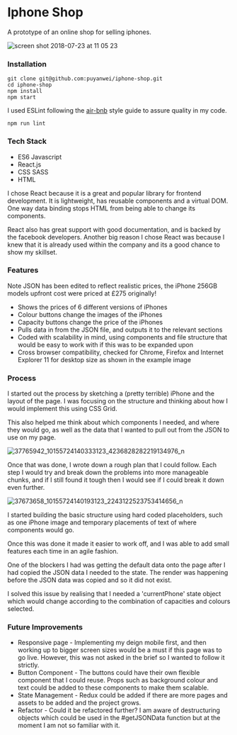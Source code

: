 # Iphone Shop

A prototype of an online shop for selling iphones.

![screen shot 2018-07-23 at 11 05 23](https://user-images.githubusercontent.com/14803518/43082259-8c7b2196-8e8b-11e8-8d58-88e2ced04a68.png)

### Installation

```
git clone git@github.com:puyanwei/iphone-shop.git
cd iphone-shop
npm install
npm start
```

I used ESLint following the [air-bnb](https://github.com/airbnb/javascript) style guide to assure quality in my code.

`npm run lint`

### Tech Stack

-   ES6 Javascript
-   React.js
-   CSS SASS
-   HTML

I chose React because it is a great and popular library for frontend development. It is lightweight, has reusable components and a virtual DOM.
One way data binding stops HTML from being able to change its components.

React also has great support with good documentation, and is backed by the facebook developers. Another big reason I chose React was because I knew that it is already used within the company and its a good chance to show my skillset.

### Features

Note JSON has been edited to reflect realistic prices, the iPhone 256GB models upfront cost were priced at £275 originally!

-   Shows the prices of 6 different versions of iPhones
-   Colour buttons change the images of the iPhones
-   Capacity buttons change the price of the iPhones
-   Pulls data in from the JSON file, and outputs it to the relevant sections
-   Coded with scalability in mind, using components and file structure that would be easy to work with if this was to be expanded upon
-   Cross browser compatibility, checked for Chrome, Firefox and Internet Explorer 11 for desktop size as shown in the example image

### Process

I started out the process by sketching a (pretty terrible) iPhone and the layout of the page. I was focusing on the structure and thinking about how I would implement this using CSS Grid.

This also helped me think about which components I needed, and where they would go, as well as the data that I wanted to pull out from the JSON to use on my page.

![37765942_10155724140333123_4236828282219134976_n](https://user-images.githubusercontent.com/14803518/43081284-9c3922b0-8e89-11e8-8b3b-33864c9da86c.jpg)

Once that was done, I wrote down a rough plan that I could follow. Each step I would try and break down the problems into more manageable chunks, and if I still found it tough then I would see if I could break it down even further.

![37673658_10155724140193123_2243122523753414656_n](https://user-images.githubusercontent.com/14803518/43081283-9c1ba8a2-8e89-11e8-9e89-5289ee2a94e4.jpg)

I started building the basic structure using hard coded placeholders, such as one iPhone image and temporary placements of text of where components would go.

Once this was done it made it easier to work off, and I was able to add small features each time in an agile fashion.

One of the blockers I had was getting the default data onto the page after I had copied the JSON data I needed to the state. The render was happening before the JSON data was copied and so it did not exist.

I solved this issue by realising that I needed a 'currentPhone' state object which would change according to the combination of capacities and colours selected.

### Future Improvements

-   Responsive page - Implementing my deign mobile first, and then working up to bigger screen sizes would be a must if this page was to go live. However, this was not asked in the brief so I wanted to follow it strictly.
-   Button Component - The buttons could have their own flexible component that I could reuse. Props such as background colour and text could be added to these components to make them scalable.
-   State Management - Redux could be added if there are more pages and assets to be added and the project grows.
-   Refactor - Could it be refactored further? I am aware of destructuring objects which could be used in the #getJSONData function but at the moment I am not so familiar with it.
